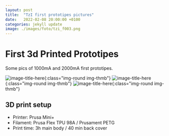 ```yaml
---
layout: post
title:  "TzI first prototipes pictures"
date:   2022-02-08 20:00:00 +0100
categories: jekyll update
image: ./images/foto/tzi_f003.png
---
```


# First 3d Printed Prototipes

Some pics of 1000mA and 2000mA first prototipes.

![image-title-here]({{site.baseurl}}/images/foto/tzi_f001.png){:class="img-round img-thmb"}
![image-title-here]({{site.baseurl}}/images/foto/tzi_f002.png){:class="img-round img-thmb"}
![image-title-here]({{site.baseurl}}/images/foto/tzi_f003.png){:class="img-round img-thmb"}

## 3D print setup

+ Printer: Prusa Mini+ 
+ Filament: Prusa Flex TPU 98A / Prusament PETG
+ Print time: 3h main body / 40 min back cover
